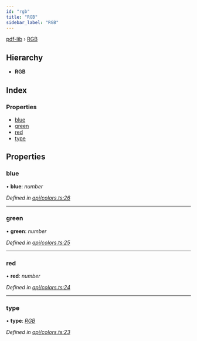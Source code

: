 ```yaml
---
id: "rgb"
title: "RGB"
sidebar_label: "RGB"
---
```


[pdf-lib](../index.md) › [RGB](rgb.md)

## Hierarchy

* **RGB**

## Index

### Properties

* [blue](rgb.md#blue)
* [green](rgb.md#green)
* [red](rgb.md#red)
* [type](rgb.md#type)

## Properties

###  blue

• **blue**: *number*

*Defined in [api/colors.ts:26](https://github.com/Hopding/pdf-lib/blob/b693c81/src/api/colors.ts#L26)*

___

###  green

• **green**: *number*

*Defined in [api/colors.ts:25](https://github.com/Hopding/pdf-lib/blob/b693c81/src/api/colors.ts#L25)*

___

###  red

• **red**: *number*

*Defined in [api/colors.ts:24](https://github.com/Hopding/pdf-lib/blob/b693c81/src/api/colors.ts#L24)*

___

###  type

• **type**: *[RGB](../enums/colortypes.md#rgb)*

*Defined in [api/colors.ts:23](https://github.com/Hopding/pdf-lib/blob/b693c81/src/api/colors.ts#L23)*

